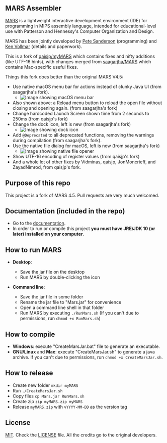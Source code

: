 ## MARS Assembler
[MARS][1] is a lightweight interactive development environment (IDE) for programming in MIPS assembly language, intended for educational-level use with Patterson and Hennessy's Computer Organization and Design.

MARS has been jointly developed by [Pete Sanderson][4] (programming) and [Ken Vollmar][5] (details and paperwork).

This is a fork of [qaisjp/myMARS](https://github.com/qaisjp/myMARS) which contains fixes and nifty additions (like UTF-16 hints), with changes merged from [saagarjha/MARS](https://github.com/saagarjha/MARS) which contains Mac-specific useful fixes.

Things this fork does better than the original MARS V4.5:

- Use native macOS menu bar for actions instead of clunky Java UI (from saagarjha's fork).
  - ![Image showing macOS menu bar](https://i.imgur.com/nRV9XgN.png)
- Also shown above: a Reload menu button to reload the open file without closing and opening again. (from saagarjha's fork)
- Change hardcoded Launch Screen shown time from 2 seconds to 250ms (from qaisjp's fork)
- Change the dock icon, left is new (from saagarjha's fork)
  - ![Image showing dock icon](https://i.imgur.com/1dMiUiL.png)
- Add `@Deprecated` to all deprecated functions, removing the warnings during compilation (from saagarjha's fork).
- Use the native file dialog for macOS, left is new (from saagarjha's fork)
  - ![Image showing native file opener](https://i.imgur.com/xdwFFId.png)
- Show UTF-16 encoding of register values (from qaisjp's fork)
- And a whole lot of other fixes by Vidminas, qaisjp, JonMoncrieff, and ZayadNimrod, from qaisjp's fork.

## Purpose of this repo
This project is a fork of MARS 4.5. Pull requests are very much welcomed.

## Documentation (included in the repo)
 - Go to the [documentation][7].
 - In order to run or compile this project **you must have JRE/JDK 10 (or later) installed on your computer**.

## How to run MARS
 - **Desktop**:
   - Save the jar file on the desktop
   - Run MARS by double-clicking the icon

 - **Command line**:
   - Save the jar file in some folder
   - Rename the jar file to "Mars.jar" for convenience
   - Open a command line shell in that folder
   - Run MARS by executing `./RunMars.sh` (If you can't due to permissions, run `chmod +x RunMars.sh`)

## How to compile
 - **Windows**: execute "CreateMarsJar.bat" file to generate an executable.
 - **GNU/Linux** and **Mac**: execute "CreateMarsJar.sh" to generate a java archive. If you can't due to permissions, run `chmod +x CreateMarsJar.sh`.

## How to release

- Create new folder `mkdir myMARS`
- Run `./CreateMarsJar.sh`
- Copy files `cp Mars.jar RunMars.sh`
- Create zip `zip myMARS.zip myMARS`
- Release `myMARS.zip` with `vYYYY-MM-DD` as the version tag

## License
[MIT][2]. Check the [LICENSE][3] file. All the credits go to the original developers.

  [1]: http://courses.missouristate.edu/KenVollmar/MARS/index.htm
  [2]: http://www.opensource.org/licenses/mit-license.html
  [3]: https://github.com/adolphenom/MARS_Assembler/blob/master/LICENSE
  [4]: http://faculty.otterbein.edu/PSanderson/
  [5]: http://courses.missouristate.edu/KenVollmar/
  [6]: http://courses.missouristate.edu/KenVollmar/MARS/download.htm
  [7]: http://courses.missouristate.edu/KenVollmar/MARS/Help/MarsHelpIntro.html

